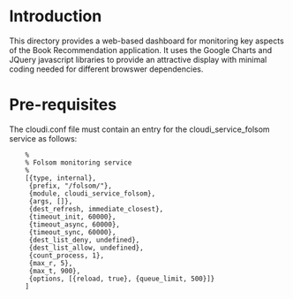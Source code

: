 Introduction
============

This directory provides a web-based dashboard for monitoring key aspects of the Book Recommendation application.  It uses the Google Charts and JQuery javascript libraries to provide an attractive display with minimal coding needed for different browswer dependencies.

Pre-requisites
==============
The cloudi.conf file must contain an entry for the cloudi_service_folsom service as follows:

        %
        % Folsom monitoring service
        %
        [{type, internal},
         {prefix, "/folsom/"},
         {module, cloudi_service_folsom},
         {args, []},
         {dest_refresh, immediate_closest},
         {timeout_init, 60000}, 
         {timeout_async, 60000}, 
         {timeout_sync, 60000}, 
         {dest_list_deny, undefined}, 
         {dest_list_allow, undefined}, 
         {count_process, 1}, 
         {max_r, 5}, 
         {max_t, 900}, 
         {options, [{reload, true}, {queue_limit, 500}]}
        ]



